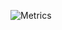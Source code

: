 ![Metrics](https://metrics.lecoq.io/ricardooow?template=classic&base.indepth=true&isocalendar=1&languages=1&followup=1&reactions=1&stargazers=1&projects=1&code=1&activity=1&achievements=1&notable=1&lines=1&traffic=1&skyline=1&introduction=1&calendar=1&base.indepth=true&base.hireable=false&isocalendar.duration=half-year&languages.limit=8&languages.threshold=0%25&languages.other=true&languages.colors=github&languages.sections=most-used&languages.indepth=false&languages.analysis.timeout=15&languages.categories=markup%2C%20programming&languages.recent.categories=markup%2C%20programming&languages.recent.load=300&languages.recent.days=14&followup.sections=repositories&followup.indepth=false&followup.archived=true&reactions.limit=200&reactions.limit.issues=100&reactions.limit.discussions=100&reactions.limit.discussions.comments=100&reactions.days=0&reactions.display=absolute&stargazers.charts.type=classic&projects.limit=4&projects.descriptions=false&code.lines=12&code.load=400&code.days=3&code.visibility=public&activity.limit=5&activity.load=300&activity.days=14&activity.visibility=all&activity.timestamps=false&activity.filter=all&achievements.threshold=C&achievements.secrets=true&achievements.display=compact&achievements.limit=0&notable.from=organization&notable.repositories=false&notable.indepth=false&notable.types=commit&introduction.title=true&calendar.limit=1&skyline.year=current-year&skyline.frames=60&skyline.quality=0.5&skyline.compatibility=false&config.timezone=Europe%2FAmsterdam&config.twemoji=true&config.display=large)